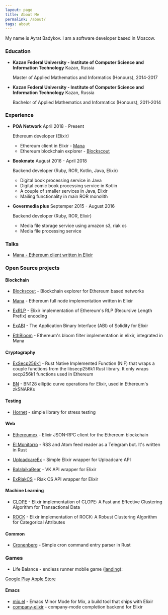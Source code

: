 ```yaml
---
layout: page
title: About Me
permalink: /about/
tags: about
---
```


My name is Ayrat Badykov. I am a software developer based in Moscow.

### Education

- **Kazan Federal University - Institute of Computer Science and Information Technology**  Kazan, Russia

  Master of Applied Mathematics and Informatics (Honours), 2014-2017

- **Kazan Federal University - Institute of Computer Science and Information Technology**  Kazan, Russia

  Bachelor of Applied Mathematics and Informatics (Honours), 2011-2014

### Experience

- **POA Network** April 2018 - Present

  Ethereum developer (Elixir)
  - Ethereum client in Elixir - [Mana](https://github.com/poanetwork/mana)
  - Ethereum blockchain explorer - [Blockscout](https://github.com/poanetwork/blockscout)


- **Bookmate** August 2016 - April 2018

  Backend developer (Ruby, ROR, Kotlin, Java, Elixir)
  - Digital book processing service in Java
  - Digital comic book processing service in Kotlin
  - A couple of smaller services in Java, Elixir
  - Mailing functionality in main ROR monolith


- **Govermedia plus** Septemper 2015 - August 2016

  Backend developer (Ruby, ROR, Elixir)
  - Media file storage service using amazon s3, riak cs
  - Media file processing service

### Talks

- [Mana - Ethereum client written in Elixir](/talks/2019/03/07/mana-ethereum-client-written-elixir/)

### Open Source projects

#### Blockchain

- [Blockscout](https://github.com/poanetwork/blockscout) - Blockchain explorer for Ethereum based networks

- [Mana](https://github.com/poanetwork/mana) - Ethereum full node implementation written in Elixir

- [ExRLP](https://github.com/exthereum/ex_rlp) - Elixir implementation of Ethereum's RLP (Recursive Length Prefix) encoding

- [ExABI](https://github.com/poanetwork/ex_abi/) - The Application Binary Interface (ABI) of Solidity for Elixir

- [EthBloom](https://github.com/ayrat555/eth_bloom) - Ethereum's bloom filter implementation in elixir, integrated in Mana

#### Cryptography

- [ExSecp256k1](https://github.com/omgnetwork/ex_secp256k1) - Rust Native Implemented Function (NIF) that wraps a couple functions from the libsecp256k1 Rust library. It only wraps secp256k1 functions used in Ethereum

- [BN](https://github.com/poanetwork/bn) - BN128 elliptic curve operations for Elixir, used in Ethereum's zkSNARKs

#### Testing

- [Hornet](https://github.com/ayrat555/hornet) - simple library for stress testing

#### Web

- [Ethereumex](https://github.com/exthereum/ethereumex) - Elixir JSON-RPC client for the Ethereum blockchain

- [El Monitorro](https://github.com/ayrat555/el_monitorro) - RSS and Atom feed reader as a Telegram bot. It's written in Rust

- [UploadcareEx](https://github.com/CryptoHamsters/uploadcare_ex) - Simple Elixir wrapper for Uploadcare API

- [BalalaikaBear](https://github.com/BalalaikaIndustries/balalaika_bear) - VK API wrapper for Elixir

- [ExRiakCS](https://github.com/ayrat555/ex_riak_cs) - Riak CS API  wrapper for Elixir

#### Machine Learning

- [CLOPE](https://github.com/ayrat555/clope) - Elixir implementation of CLOPE: A Fast and Effective Clustering Algorithm for Transactional Data

- [ROCK](https://github.com/ayrat555/rock) - Elixir implementation of ROCK: A Robust Clustering Algorithm for Categorical Attributes

#### Common

- [Cronenberg](https://github.com/ayrat555/cronenberg) - Simple cron command entry parser in Rust

### Games

- Life Balance - endless runner mobile game ([landing](https://thoughtkraken.com/life_balance)):

[Google Play](https://play.google.com/store/apps/details?id=com.thoughtkraken.lifebalance)
[Apple Store](https://apps.apple.com/us/app/life-balance/id1495840809?ls=1)

#### Emacs

- [mix.el](https://github.com/ayrat555/mix.el) - Emacs Minor Mode for Mix, a build tool that ships with Elixir
- [company-elixir](https://github.com/ayrat555/company-elixir) - company-mode completion backend for Elixir
